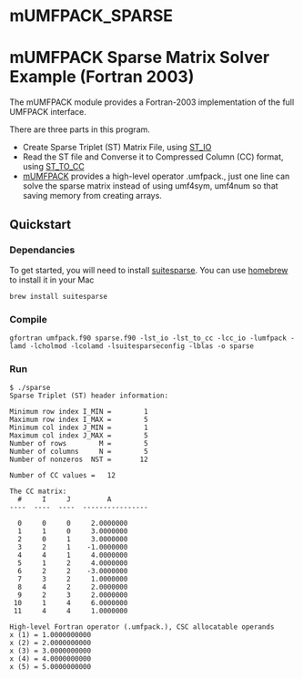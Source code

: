 mUMFPACK_SPARSE
===============

# mUMFPACK Sparse Matrix Solver Example (Fortran 2003)

The mUMFPACK module provides a Fortran-2003 implementation of the full UMFPACK interface.

There are three parts in this program.
* Create Sparse Triplet (ST) Matrix File, using [ST_IO](http://people.sc.fsu.edu/~jburkardt/f_src/st_io/st_io.html) 
* Read the ST file and Converse it to Compressed Column (CC) format, using [ST_TO_CC](http://people.sc.fsu.edu/~jburkardt/f_src/st_to_cc/st_to_cc.html)
* [mUMFPACK](http://geo.mff.cuni.cz/~lh/Fortran/UMFPACK/README.html) provides a high-level operator .umfpack., just one line can solve the sparse matrix instead of using umf4sym, umf4num so that saving memory from creating arrays.

## Quickstart

### Dependancies 

To get started, you will need to install [suitesparse](http://faculty.cse.tamu.edu/davis/suitesparse.html). You can use [homebrew](http://brew.sh/) to install it in your Mac

    brew install suitesparse

### Compile

    gfortran umfpack.f90 sparse.f90 -lst_io -lst_to_cc -lcc_io -lumfpack -lamd -lcholmod -lcolamd -lsuitesparseconfig -lblas -o sparse
### Run

    $ ./sparse 
    Sparse Triplet (ST) header information:

    Minimum row index I_MIN =        1
    Maximum row index I_MAX =        5
    Minimum col index J_MIN =        1
    Maximum col index J_MAX =        5
    Number of rows        M =        5
    Number of columns     N =        5
    Number of nonzeros  NST =       12

    Number of CC values =   12

    The CC matrix:
      #     I     J         A
    ----  ----  ----  ----------------

      0     0     0     2.0000000
      1     1     0     3.0000000
      2     0     1     3.0000000
      3     2     1    -1.0000000
      4     4     1     4.0000000
      5     1     2     4.0000000
      6     2     2    -3.0000000
      7     3     2     1.0000000
      8     4     2     2.0000000
      9     2     3     2.0000000
     10     1     4     6.0000000
     11     4     4     1.0000000

    High-level Fortran operator (.umfpack.), CSC allocatable operands
    x (1) = 1.0000000000
    x (2) = 2.0000000000
    x (3) = 3.0000000000
    x (4) = 4.0000000000
    x (5) = 5.0000000000

